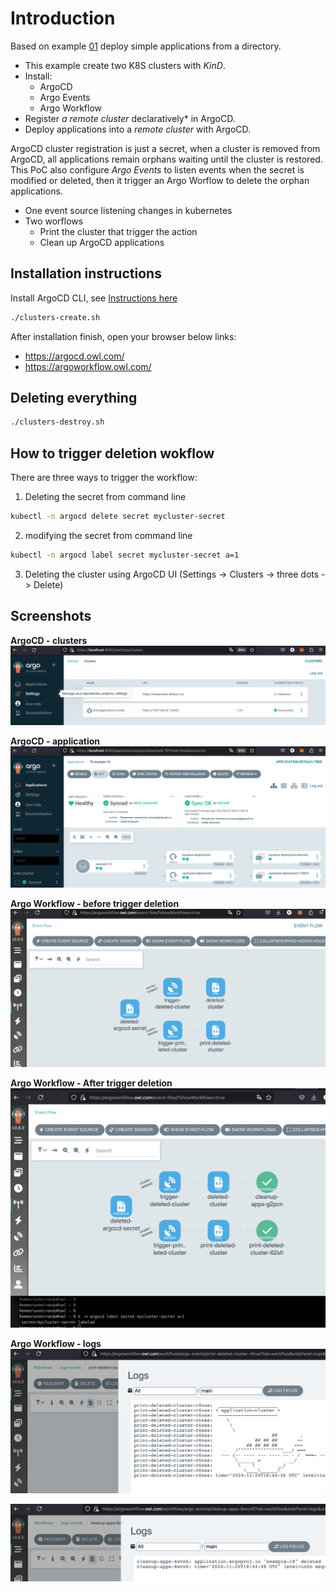 # Introduction
Based on example [01](./example-01/readme.md) deploy simple applications from a directory. 
- This example create two K8S clusters with *KinD*.
- Install:
  - ArgoCD
  - Argo Events
  - Argo Workflow
- Register *a remote cluster* declaratively* in ArgoCD. 
- Deploy applications into a *remote cluster* with ArgoCD. 

ArgoCD cluster registration is just a secret, when a cluster is removed from ArgoCD, all applications remain orphans waiting until the cluster is restored. 
This PoC also configure *Argo Events* to listen events when the secret is modified or deleted, then it trigger an Argo Worflow to delete the orphan applications.
- One event source listening changes in kubernetes
- Two worflows
  - Print the cluster that trigger the action
  - Clean up ArgoCD applications


## Installation instructions

Install ArgoCD CLI, see [Instructions here](../README.md)

```bash
./clusters-create.sh
```

After installation finish, open your browser below links:
* https://argocd.owl.com/
* https://argoworkflow.owl.com/

## Deleting everything

```bash
./clusters-destroy.sh
```

## How to trigger deletion wokflow

There are three ways to trigger the workflow:
1) Deleting the secret from command line

```bash
kubectl -n argocd delete secret mycluster-secret 
```

2) modifying the secret from command line
```bash
kubectl -n argocd label secret mycluster-secret a=1
```

3) Deleting the cluster using ArgoCD UI (Settings -> Clusters -> three dots -> Delete)

## Screenshots

**ArgoCD - clusters**
![List of clusters registered in Argo](./img/clusters.png)

**ArgoCD - application**
![Application deployed](./img/application.png)

**Argo Workflow - before trigger deletion**
![Argo Workflow - before trigger deletion](./img/argoworkflow-before.png)

**Argo Workflow - After trigger deletion**
![Argo Workflow - after trigger deletion](./img/argoworkflow-after.png)

**Argo Workflow - logs**
![Argo Workflow - Log print task](./img/log-print.png)

![Argo Workflow - Log cleanup task](./img/log-cleanup.png)
